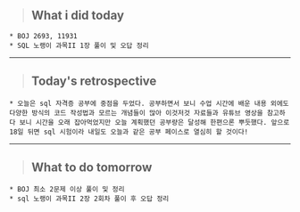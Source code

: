 >## What i did today
    * BOJ 2693, 11931
    * SQL 노랭이 과목II 1장 풀이 및 오답 정리
---

>## Today's retrospective
    * 오늘은 sql 자격증 공부에 중점을 두었다. 공부하면서 보니 수업 시간에 배운 내용 외에도 다양한 방식의 코드 작성법과 모르는 개념들이 많아 이것저것 자료들과 유튜브 영상을 참고하다 보니 시간을 오래 잡아먹었지만 오늘 계획했던 공부량은 달성해 한편으론 뿌듯했다. 앞으로 18일 뒤면 sql 시험이라 내일도 오늘과 같은 공부 페이스로 열심히 할 것이다! 
---
>## What to do tomorrow
    * BOJ 최소 2문제 이상 풀이 및 정리
    * sql 노랭이 과목II 2장 2회차 풀이 후 오답 정리
